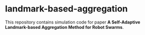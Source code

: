 # landmark-based-aggregation
This repository contains simulation code for paper **A Self-Adaptive Landmark-based Aggregation Method for Robot Swarms**.
